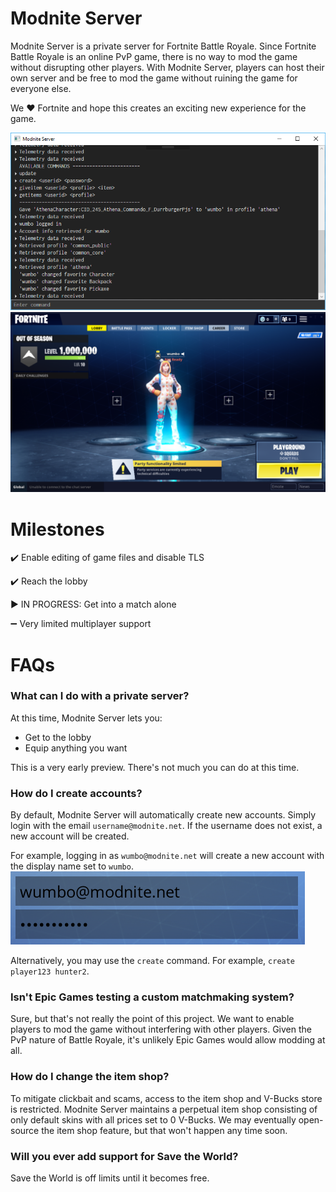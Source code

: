 # Modnite Server
Modnite Server is a private server for Fortnite Battle Royale. Since Fortnite Battle Royale is an online PvP game, there is no way to mod the game without disrupting other players. With Modnite Server, players can host their own server and be free to mod the game without ruining the game for everyone else.

We ❤️ Fortnite and hope this creates an exciting new experience for the game.

![Server screenshot](/docs/screenshot.png)
![Lobby screenshot](/docs/Version6_10.png)

# Milestones
✔️ Enable editing of game files and disable TLS

✔️ Reach the lobby

▶️ IN PROGRESS: Get into a match alone

➖ Very limited multiplayer support

# FAQs
### What can I do with a private server?
At this time, Modnite Server lets you:
* Get to the lobby
* Equip anything you want

This is a very early preview. There's not much you can do at this time.

### How do I create accounts?
By default, Modnite Server will automatically create new accounts. Simply login with the email `username@modnite.net`. If the username does not exist, a new account will be created.

For example, logging in as `wumbo@modnite.net` will create a new account with the display name set to `wumbo`.
![Login example](/docs/login.PNG)

Alternatively, you may use the `create` command. For example, `create player123 hunter2`.

### Isn't Epic Games testing a custom matchmaking system?
Sure, but that's not really the point of this project. We want to enable players to mod the game without interfering with other players. Given the PvP nature of Battle Royale, it's unlikely Epic Games would allow modding at all.

### How do I change the item shop?
To mitigate clickbait and scams, access to the item shop and V-Bucks store is restricted. Modnite Server maintains a perpetual item shop consisting of only default skins with all prices set to 0 V-Bucks. We may eventually open-source the item shop feature, but that won't happen any time soon.

### Will you ever add support for Save the World?
Save the World is off limits until it becomes free.